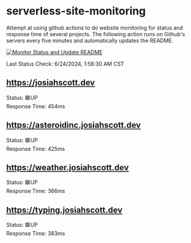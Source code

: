 # serverless-site-monitoring
Attempt at using github actions to do website monitoring for status and response time of several projects. The following action runs on Github's servers every five minutes and automatically updates the README.  

[![Monitor Status and Update README](https://github.com/JosiahSco/serverless-site-monitoring/actions/workflows/monitor.yaml/badge.svg)](https://github.com/JosiahSco/serverless-site-monitoring/actions/workflows/monitor.yaml)

Last Status Check: 6/24/2024, 1:58:30 AM CST

## https://josiahscott.dev
Status: 🟩UP  
Response Time: 454ms

## https://asteroidinc.josiahscott.dev
Status: 🟩UP  
Response Time: 425ms

## https://weather.josiahscott.dev
Status: 🟩UP  
Response Time: 366ms

## https://typing.josiahscott.dev
Status: 🟩UP  
Response Time: 383ms

